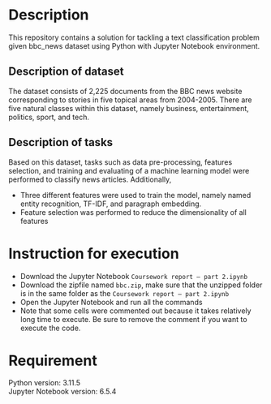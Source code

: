 # Description

This repository contains a solution for tackling a text classification problem given bbc_news dataset using Python with Jupyter Notebook environment.

## Description of dataset
The dataset consists of 2,225 documents from the BBC news website corresponding to stories in five topical areas from 2004-2005.
There are five natural classes within this dataset, namely business, entertainment, politics, sport, and tech.

## Description of tasks
Based on this dataset, tasks such as data pre-processing, features selection, and training and evaluating of a machine learning model were performed to classify news articles.
Additionally,
- Three different features were used to train the model, namely named entity recognition, TF-IDF, and paragraph embedding.
- Feature selection was performed to reduce the dimensionality of all features

# Instruction for execution
- Download the Jupyter Notebook `Coursework report – part 2.ipynb`
- Download the zipfile named `bbc.zip`, make sure that the unzipped folder is in the same folder as the `Coursework report – part 2.ipynb`
- Open the Jupyter Notebook and run all the commands
- Note that some cells were commented out because it takes relatively long time to execute. Be sure to remove the comment if you want to execute the code.

# Requirement
Python version: 3.11.5 <br>
Jupyter Notebook version: 6.5.4 <br>
